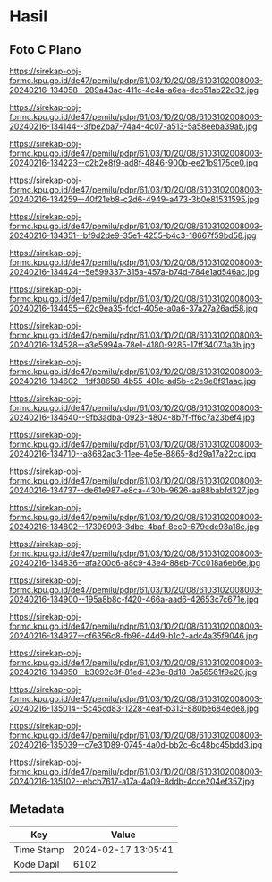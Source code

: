 # Hasil

## Foto C Plano

https://sirekap-obj-formc.kpu.go.id/de47/pemilu/pdpr/61/03/10/20/08/6103102008003-20240216-134058--289a43ac-411c-4c4a-a6ea-dcb51ab22d32.jpg

https://sirekap-obj-formc.kpu.go.id/de47/pemilu/pdpr/61/03/10/20/08/6103102008003-20240216-134144--3fbe2ba7-74a4-4c07-a513-5a58eeba39ab.jpg

https://sirekap-obj-formc.kpu.go.id/de47/pemilu/pdpr/61/03/10/20/08/6103102008003-20240216-134223--c2b2e8f9-ad8f-4846-900b-ee21b9175ce0.jpg

https://sirekap-obj-formc.kpu.go.id/de47/pemilu/pdpr/61/03/10/20/08/6103102008003-20240216-134259--40f21eb8-c2d6-4949-a473-3b0e81531595.jpg

https://sirekap-obj-formc.kpu.go.id/de47/pemilu/pdpr/61/03/10/20/08/6103102008003-20240216-134351--bf9d2de9-35e1-4255-b4c3-18667f59bd58.jpg

https://sirekap-obj-formc.kpu.go.id/de47/pemilu/pdpr/61/03/10/20/08/6103102008003-20240216-134424--5e599337-315a-457a-b74d-784e1ad546ac.jpg

https://sirekap-obj-formc.kpu.go.id/de47/pemilu/pdpr/61/03/10/20/08/6103102008003-20240216-134455--62c9ea35-fdcf-405e-a0a6-37a27a26ad58.jpg

https://sirekap-obj-formc.kpu.go.id/de47/pemilu/pdpr/61/03/10/20/08/6103102008003-20240216-134528--a3e5994a-78e1-4180-9285-17ff34073a3b.jpg

https://sirekap-obj-formc.kpu.go.id/de47/pemilu/pdpr/61/03/10/20/08/6103102008003-20240216-134602--1df38658-4b55-401c-ad5b-c2e9e8f91aac.jpg

https://sirekap-obj-formc.kpu.go.id/de47/pemilu/pdpr/61/03/10/20/08/6103102008003-20240216-134640--9fb3adba-0923-4804-8b7f-ff6c7a23bef4.jpg

https://sirekap-obj-formc.kpu.go.id/de47/pemilu/pdpr/61/03/10/20/08/6103102008003-20240216-134710--a8682ad3-11ee-4e5e-8865-8d29a17a22cc.jpg

https://sirekap-obj-formc.kpu.go.id/de47/pemilu/pdpr/61/03/10/20/08/6103102008003-20240216-134737--de61e987-e8ca-430b-9626-aa88babfd327.jpg

https://sirekap-obj-formc.kpu.go.id/de47/pemilu/pdpr/61/03/10/20/08/6103102008003-20240216-134802--17396993-3dbe-4baf-8ec0-679edc93a18e.jpg

https://sirekap-obj-formc.kpu.go.id/de47/pemilu/pdpr/61/03/10/20/08/6103102008003-20240216-134836--afa200c6-a8c9-43e4-88eb-70c018a6eb6e.jpg

https://sirekap-obj-formc.kpu.go.id/de47/pemilu/pdpr/61/03/10/20/08/6103102008003-20240216-134900--195a8b8c-f420-466a-aad6-42653c7c671e.jpg

https://sirekap-obj-formc.kpu.go.id/de47/pemilu/pdpr/61/03/10/20/08/6103102008003-20240216-134927--cf6356c8-fb96-44d9-b1c2-adc4a35f9046.jpg

https://sirekap-obj-formc.kpu.go.id/de47/pemilu/pdpr/61/03/10/20/08/6103102008003-20240216-134950--b3092c8f-81ed-423e-8d18-0a56561f9e20.jpg

https://sirekap-obj-formc.kpu.go.id/de47/pemilu/pdpr/61/03/10/20/08/6103102008003-20240216-135014--5c45cd83-1228-4eaf-b313-880be684ede8.jpg

https://sirekap-obj-formc.kpu.go.id/de47/pemilu/pdpr/61/03/10/20/08/6103102008003-20240216-135039--c7e31089-0745-4a0d-bb2c-6c48bc45bdd3.jpg

https://sirekap-obj-formc.kpu.go.id/de47/pemilu/pdpr/61/03/10/20/08/6103102008003-20240216-135102--ebcb7617-a17a-4a09-8ddb-4cce204ef357.jpg


## Metadata

| Key        | Value               |
| ---------- | ------------------- |
| Time Stamp | 2024-02-17 13:05:41 |
| Kode Dapil | 6102                |



